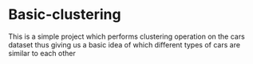 # Basic-clustering
This is a simple project which performs 
clustering operation on the cars dataset thus
giving us a basic idea of which different types 
of cars are similar to each other
